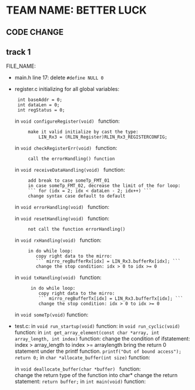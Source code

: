 # TEAM NAME: BETTER LUCK

## CODE CHANGE
## track 1
FILE_NAME:
 - main.h
    line 17: delete ```#define NULL 0   ```
 - register.c
    initializing for all global variables: 

        int baseAddr = 0; 
        int dataLen = 0; 
        int regStatus = 0;

    in ```void configureRegister(void) ``` function:

            make it valid initialize by cast the type:
                LIN_Rx3 = (RLIN_Register)RLIN_Rx3_REGISTERCONFIG;

     in ```void checkRegisterErr(void) ``` function:

            call the errorHandling() function
     
     in ```void receiveDataHandling(void) ``` function:

            add break to case someTp_FMT_01
            in case someTp_FMT_02, decrease the limit of the for loop:
            ``` for (idx = 2; idx < dataLen - 2; idx++) ```
            change syntax case default to default
     
     in ```void errorHandling(void) ``` function:

            
     in ```void resetHandling(void) ``` function:
            
            not call the function errorHandling()
    
     in ```void rxHandling(void) ``` function:
            
            in do while loop:
               copy right data to the mirro:
               ``` mirro_regBufferRx[idx] = LIN_Rx3.bufferRx[idx]; ```
               change the stop condition: idx > 0 to idx >= 0
     
      in ```void txHandling(void) ``` function:

             in do while loop:
                copy right data to the mirro:
                ``` mirro_regBufferTx[idx] = LIN_Rx3.bufferTx[idx]; ```
                change the stop condition: idx > 0 to idx >= 0
      
      in ``` void someTp(void) ``` function:
 - test.c:
      in ``` void run_startup(void) ``` function:
      in ``` void run_cyclic(void) ``` function:
      in ``` int get_array_element(const char *array, int array_length, int index) ``` function:
             change the condition of ifstatement: index > array_length to index >= arraylength
             bring the return 0 statement under the printf function.
             ``` printf("Out of bound access"); ```
		           ``` return 0; ```
      in ``` char *allocate_buffer(int size) ``` function:
             
             
      in ``` void deallocate_buffer(char *buffer)  ``` function:  
             change the return type of the function into char*
             change the return statement: ``` return buffer; ```
      in ``` int main(void) ``` function:
             
            

